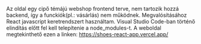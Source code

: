 Az oldal egy cipő témájú webshop frontend terve, nem tartozik hozzá backend, így a funckiók(pl.: vásárlás) nem működnek.
Megvalósításához React javascript keretrendszert használtam.
Visual Studio Code-ban történő elindítás előtt fel kell telepítenie a node_modules-t.
A weboldal megtekinthető ezen a linken: https://shoes-react-app.vercel.app/

